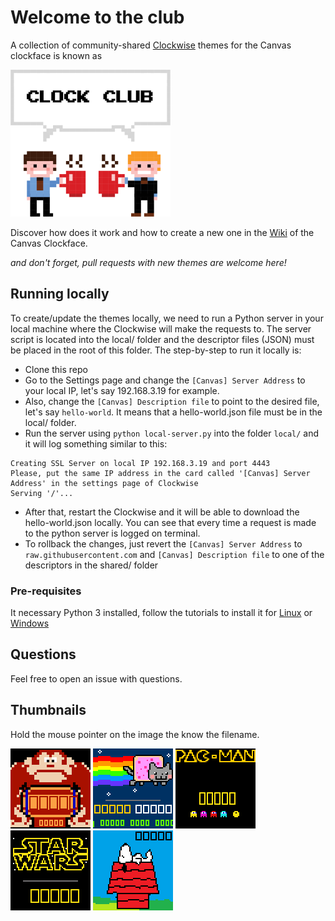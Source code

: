 # Welcome to the club

A collection of community-shared [Clockwise](https://github.com/jnthas/clockwise) themes for the Canvas clockface is known as

![Clock Club](clockclub.png)

Discover how does it work and how to create a new one in the [Wiki](https://github.com/jnthas/clockwise/wiki/Canvas-Clockface) of the Canvas Clockface.

_and don't forget, pull requests with new themes are welcome here!_


## Running locally
To create/update the themes locally, we need to run a Python server in your local machine where the Clockwise will make the requests to. The server script is located into the local/ folder and the descriptor files (JSON) must be placed in the root of this folder. The step-by-step to run it locally is:
- Clone this repo
- Go to the Settings page and change the `[Canvas] Server Address` to your local IP, let's say 192.168.3.19 for example.
- Also, change the `[Canvas] Description file` to point to the desired file, let's say `hello-world`. It means that a hello-world.json file must be in the local/ folder.
- Run the server using `python local-server.py` into the folder `local/` and it will log something similar to this:
```
Creating SSL Server on local IP 192.168.3.19 and port 4443 
Please, put the same IP address in the card called '[Canvas] Server Address' in the settings page of Clockwise
Serving '/'...
```
- After that, restart the Clockwise and it will be able to download the hello-world.json locally. You can see that every time a request is made to the python server is logged on terminal.
- To rollback the changes, just revert the `[Canvas] Server Address` to `raw.githubusercontent.com` and `[Canvas] Description file` to one of the descriptors in the shared/ folder

### Pre-requisites
It necessary Python 3 installed, follow the tutorials to install it for [Linux](https://python-guide-pt-br.readthedocs.io/pt_BR/latest/starting/install3/linux.html) or [Windows](https://python-guide-pt-br.readthedocs.io/pt_BR/latest/starting/install3/win.html)

## Questions

Feel free to open an issue with questions.


## Thumbnails

Hold the mouse pointer on the image the know the filename.

![donkey-kong.png](thumbnails/donkey-kong.png)
![nyan-cat.png](thumbnails/nyan-cat.png) 
![pac-man.png](thumbnails/pac-man.png) 
![star-wars.png](thumbnails/star-wars.png)
![snoopy3.png](thumbnails/snoopy3.png)